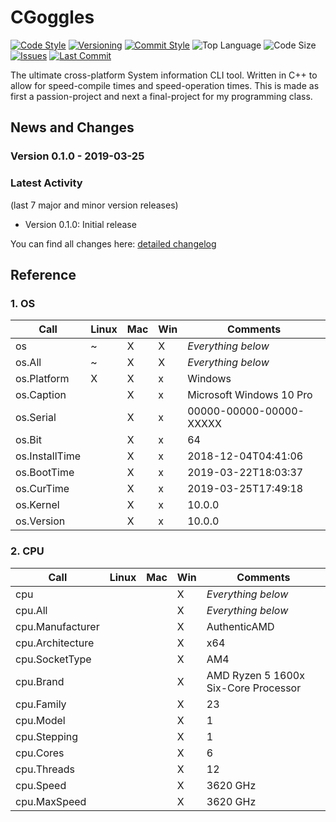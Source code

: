 # CGoggles

[![Code Style](https://img.shields.io/badge/code_style-VS_Code-blue.svg?style=flat)](https://google.github.io/styleguide/cppguide.html)
[![Versioning](https://img.shields.io/badge/versioning-semantic-brightgreen.svg?style=flat)](https://semver.org/)
[![Commit Style](https://img.shields.io/badge/commit_style-gitmoji-yellow.svg?style=flat)](https://gitmoji.carloscuesta.me/)
![Top Language](https://img.shields.io/github/languages/top/evaneliasyoung/cgoggles.svg?style=flat)
![Code Size](https://img.shields.io/github/languages/code-size/evaneliasyoung/cgoggles.svg?style=flat)
[![Issues](https://img.shields.io/github/issues/evaneliasyoung/cgoggles.svg?style=flat)](https://github.com/evaneliasyoung/cgoggles/issues)
[![Last Commit](https://img.shields.io/github/last-commit/evaneliasyoung/cgoggles.svg?style=flat)](https://github.com/evaneliasyoung/cgoggles/commit/master)

The ultimate cross-platform System information CLI tool.
Written in C++ to allow for speed-compile times and speed-operation times.
This is made as first a passion-project and next a final-project for my programming class.

## News and Changes

### Version 0.1.0 - 2019-03-25

### Latest Activity

(last 7 major and minor version releases)

- Version 0.1.0: Initial release

You can find all changes here: [detailed changelog](CHANGELOG.md)

## Reference

### 1. OS

| Call             | Linux | Mac | Win | Comments                             |
| ---------------- | ----- | --- | --- | ------------------------------------ |
| os               |   ~   |  X  |  X  | *Everything below*                   |
| os.All           |   ~   |  X  |  X  | *Everything below*                   |
| os.Platform      |   X   |  X  |  x  | Windows                              |
| os.Caption       |       |  X  |  x  | Microsoft Windows 10 Pro             |
| os.Serial        |       |  X  |  x  | 00000-00000-00000-XXXXX              |
| os.Bit           |       |  X  |  x  | 64                                   |
| os.InstallTime   |       |  X  |  x  | 2018-12-04T04:41:06                  |
| os.BootTime      |       |  X  |  x  | 2019-03-22T18:03:37                  |
| os.CurTime       |       |  X  |  x  | 2019-03-25T17:49:18                  |
| os.Kernel        |       |  X  |  x  | 10.0.0                               |
| os.Version       |       |  X  |  x  | 10.0.0                               |

### 2. CPU

| Call             | Linux | Mac | Win | Comments                             |
| ---------------- | ----- | --- | --- | ------------------------------------ |
| cpu              |       |     |  X  | *Everything below*                   |
| cpu.All          |       |     |  X  | *Everything below*                   |
| cpu.Manufacturer |       |     |  X  | AuthenticAMD                         |
| cpu.Architecture |       |     |  X  | x64                                  |
| cpu.SocketType   |       |     |  X  | AM4                                  |
| cpu.Brand        |       |     |  X  | AMD Ryzen 5 1600x Six-Core Processor |
| cpu.Family       |       |     |  X  | 23                                   |
| cpu.Model        |       |     |  X  | 1                                    |
| cpu.Stepping     |       |     |  X  | 1                                    |
| cpu.Cores        |       |     |  X  | 6                                    |
| cpu.Threads      |       |     |  X  | 12                                   |
| cpu.Speed        |       |     |  X  | 3620 GHz                             |
| cpu.MaxSpeed     |       |     |  X  | 3620 GHz                             |
